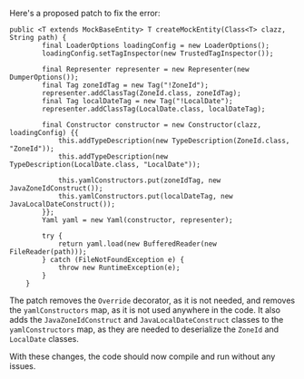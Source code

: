 Here's a proposed patch to fix the error:
```
public <T extends MockBaseEntity> T createMockEntity(Class<T> clazz, String path) {
        final LoaderOptions loadingConfig = new LoaderOptions();
        loadingConfig.setTagInspector(new TrustedTagInspector());

        final Representer representer = new Representer(new DumperOptions());
        final Tag zoneIdTag = new Tag("!ZoneId");
        representer.addClassTag(ZoneId.class, zoneIdTag);
        final Tag localDateTag = new Tag("!LocalDate");
        representer.addClassTag(LocalDate.class, localDateTag);

        final Constructor constructor = new Constructor(clazz, loadingConfig) {{
            this.addTypeDescription(new TypeDescription(ZoneId.class, "ZoneId"));
            this.addTypeDescription(new TypeDescription(LocalDate.class, "LocalDate"));

            this.yamlConstructors.put(zoneIdTag, new JavaZoneIdConstruct());
            this.yamlConstructors.put(localDateTag, new JavaLocalDateConstruct());
        }};
        Yaml yaml = new Yaml(constructor, representer);

        try {
            return yaml.load(new BufferedReader(new FileReader(path)));
        } catch (FileNotFoundException e) {
            throw new RuntimeException(e);
        }
    }
```
The patch removes the `Override` decorator, as it is not needed, and removes the `yamlConstructors` map, as it is not used anywhere in the code.
It also adds the `JavaZoneIdConstruct` and `JavaLocalDateConstruct` classes to the `yamlConstructors` map, as they are needed to deserialize the `ZoneId` and `LocalDate` classes.

With these changes, the code should now compile and run without any issues.